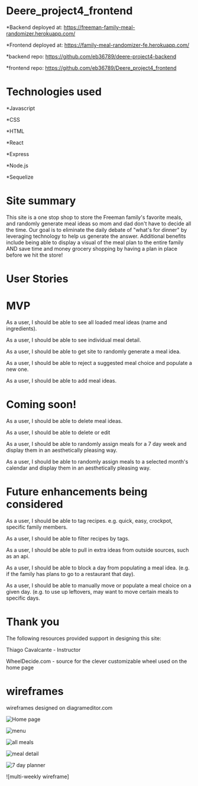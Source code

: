 # Deere_project4_frontend

*Backend deployed at: https://freeman-family-meal-randomizer.herokuapp.com/

*Frontend deployed at: https://family-meal-randomizer-fe.herokuapp.com/

*backend repo: https://github.com/eb36789/deere-project4-backend

*frontend repo: https://github.com/eb36789/Deere_project4_frontend

# Technologies used
*Javascript

*CSS

*HTML

*React

*Express

*Node.js

*Sequelize

# Site summary
This site is a one stop shop to store the Freeman family's favorite meals, and randomly generate meal ideas so mom and dad don't have to decide all the time.  Our goal is to eliminate the daily debate of "what's for dinner" by leveraging technology to help us generate the answer.  Additional benefits include being able to display a visual of the meal plan to the entire family AND save time and money grocery shopping by having a plan in place before we hit the store!

# User Stories
# MVP
As a user, I should be able to see all loaded meal ideas (name and ingredients).

As a user, I should be able to see individual meal detail.

As a user, I should be able to get site to randomly generate a meal idea.

As a user, I should be able to reject a suggested meal choice and populate a new one.

As a user, I should be able to add meal ideas.


# Coming soon!
As a user, I should be able to delete meal ideas.

As a user, I should be able to delete or edit

As a user, I should be able to randomly assign meals for a 7 day week and display them in an aesthetically pleasing way.

As a user, I should be able to randomly assign meals to a selected month's calendar and display them in an aesthetically pleasing way.

# Future enhancements being considered
As a user, I should be able to tag recipes. e.g. quick, easy, crockpot, specific family members.

As a user, I should be able to filter recipes by tags.

As a user, I should be able to pull in extra ideas from outside sources, such as an api.

As a user, I should be able to block a day from populating a meal idea. (e.g. if the family has plans to go to a restaurant that day).

As a user, I should be able to manually move or populate a meal choice on a given day. (e.g. to use up leftovers, may want to move certain meals to specific days.

# Thank you 
The following resources provided support in designing this site:

Thiago Cavalcante - Instructor

WheelDecide.com - source for the clever customizable wheel used on the home page

# wireframes
wireframes designed on diagrameditor.com


![Home page](https://user-images.githubusercontent.com/67026705/93477442-a098d000-f8c0-11ea-9574-eb6bf1e3ef4e.png)

![menu](https://user-images.githubusercontent.com/67026705/93477517-bc03db00-f8c0-11ea-99fa-9c35ce9456f3.png)

![all meals](https://user-images.githubusercontent.com/67026705/93477459-a7bfde00-f8c0-11ea-840a-35c7f05b2052.png)

![meal detail](https://user-images.githubusercontent.com/67026705/93477476-abebfb80-f8c0-11ea-9d02-1c642f979ee1.png)

![7 day planner](https://user-images.githubusercontent.com/67026705/93477542-c6be7000-f8c0-11ea-9c44-2ff7cf2cc79e.png)

![multi-weekly wireframe]







